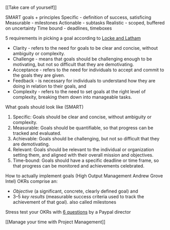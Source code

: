 [[Take care of yourself]]

SMART goals + principles
Specific - definition of success, satisficing
Measurable - milestones
Actionable - subtasks
Realistic - scoped, buffered on uncertainty
Time bound - deadlines, timeboxes

5 requirements in picking a goal according to [Locke and Latham](https://www.researchgate.net/publication/232501090_A_Theory_of_Goal_Setting_Task_Performance)
- Clarity - refers to the need for goals to be clear and concise, without ambiguity or complexity. 
- Challenge - means that goals should be challenging enough to be motivating, but not so difficult that they are demotivating. 
- Acceptance - refers to the need for individuals to accept and commit to the goals they are given. 
- Feedback - is necessary for individuals to understand how they are doing in relation to their goals, and 
- Complexity - refers to the need to set goals at the right level of complexity, breaking them down into manageable tasks.

What goals should look like (SMART)
1. Specific: Goals should be clear and concise, without ambiguity or complexity.
2. Measurable: Goals should be quantifiable, so that progress can be tracked and evaluated.
3. Achievable: Goals should be challenging, but not so difficult that they are demotivating.
4. Relevant: Goals should be relevant to the individual or organization setting them, and aligned with their overall mission and objectives.
5. Time-bound: Goals should have a specific deadline or time frame, so that progress can be monitored and achievements celebrated.

How to actually implement goals (High Output Management Andrew Grove Intel)
OKRs comprise an:
* _Objective_ (a significant, concrete, clearly defined goal) and 
* 3–5 _key results_ (measurable success criteria used to track the achievement of that goal). also called milestones

Stress test your OKRs with [6 questions](https://www.linkedin.com/posts/matthewlerner_unpopular-opinion-okrs-dont-cause-problems-activity-7148644392319287296-L2-f/?utm_source=share&utm_medium=member_android) by a Paypal director

[[Manage your time with Project Management]]